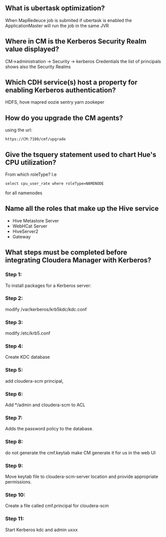 ## What is ubertask optimization?
When MapRedeuce job is submited if ubertask is enabled the ApplicationMaster will run the job in the same JVR


## Where in CM is the Kerberos Security Realm value displayed?
CM->administration -> Security -> kerberos Credentials
the list of principals shows also the Security Realms




## Which CDH service(s) host a property for enabling Kerberos authentication?
HDFS, hove mapred oozie sentry yarn zookeper




## How do you upgrade the CM agents?
using the url:

```
https://CM:7180/cmf/upgrade
```



## Give the tsquery statement used to chart Hue's CPU utilization?
From which roleType?
I.e

```
select cpu_user_rate where roleType=NAMENODE
```
for all namenodes




## Name all the roles that make up the Hive service
* Hive Metastore Server
* WebHCat Server
* HiveServer2 
* Gateway


## What steps must be completed before integrating Cloudera Manager with Kerberos?

### Step 1:
To install packages for a Kerberos server:


### Step 2:
modify /var/kerberos/krb5kdc/kdc.conf

### Step 3:
modify /etc/krb5.conf 

### Step 4:
Create KDC database


### Step 5:
add cloudera-scm principal,


### Step 6:
Add */admin and cloudera-scm to ACL


### Step 7:
Adds the password policy to the database.


### Step 8:
do not generate the cmf.keytab make CM generate it for us in the web UI


### Step 9:
Move keytab file to cloudera-scm-server location and provide appropriate permissions.


### Step 10:
Create a file called cmf.principal for cloudera-scm


### Step 11:
Start Kerberos kdc and admin uxxx
